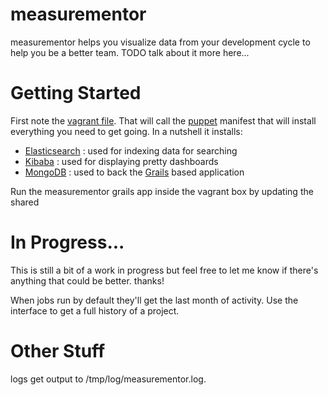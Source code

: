 # measurementor
measurementor helps you visualize data from your development cycle to help you be a better team.
TODO talk about it more here...

# Getting Started
First note the [vagrant file](https://www.vagrantup.com/).  That will call the [puppet](http://puppetlabs.com/) manifest
that will install everything you need to get going.  In a nutshell it installs:
- [Elasticsearch](http://www.elasticsearch.org/) : used for indexing data for searching
- [Kibaba](http://www.elasticsearch.org/guide/en/kibana/current/) : used for displaying pretty dashboards
- [MongoDB](http://www.mongodb.org/) : used to back the [Grails](https://grails.org/) based application

Run the measurementor grails app inside the vagrant box by updating the shared

# In Progress...
This is still a bit of a work in progress but feel free to let me know if there's anything that could be better.
thanks!

When jobs run by default they'll get the last month of activity.  Use the interface to get a full history of a project.  

# Other Stuff

logs get output to /tmp/log/measurementor.log.


